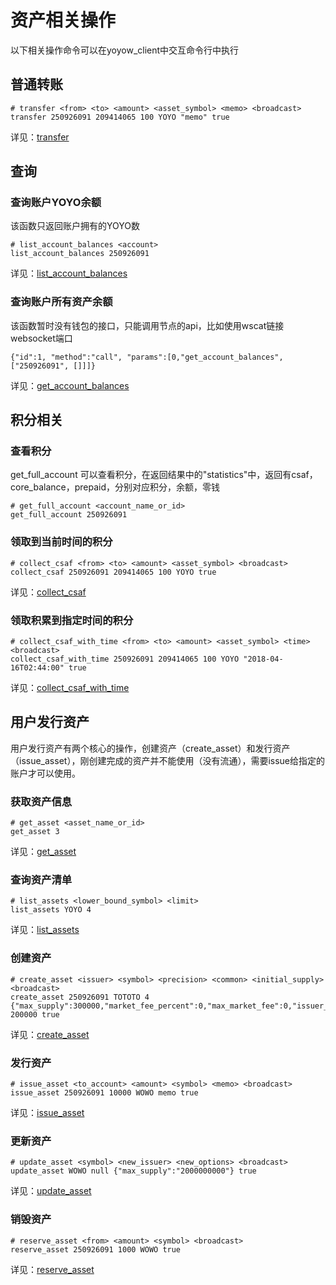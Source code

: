 # 资产相关操作

以下相关操作命令可以在yoyow_client中交互命令行中执行

## 普通转账

```
# transfer <from> <to> <amount> <asset_symbol> <memo> <broadcast>
transfer 250926091 209414065 100 YOYO "memo" true
```
详见：[transfer](../api/wallet_api.html#transfer)

## 查询

### 查询账户YOYO余额
该函数只返回账户拥有的YOYO数
```
# list_account_balances <account> 
list_account_balances 250926091
```
详见：[list_account_balances](../api/wallet_api.html#list-account-balances)


### 查询账户所有资产余额
该函数暂时没有钱包的接口，只能调用节点的api，比如使用wscat链接websocket端口
```
{"id":1, "method":"call", "params":[0,"get_account_balances",["250926091", []]]}
```
详见：[get_account_balances](../api/node_api.html#get-account-balances)

## 积分相关

### 查看积分
get_full_account 可以查看积分，在返回结果中的"statistics"中，返回有csaf，core_balance，prepaid，分别对应积分，余额，零钱
```
# get_full_account <account_name_or_id>
get_full_account 250926091
```

### 领取到当前时间的积分
```
# collect_csaf <from> <to> <amount> <asset_symbol> <broadcast>
collect_csaf 250926091 209414065 100 YOYO true
```
详见：[collect_csaf](../api/wallet_api.html#collect-csaf-with-time)

### 领取积累到指定时间的积分
```
# collect_csaf_with_time <from> <to> <amount> <asset_symbol> <time> <broadcast>
collect_csaf_with_time 250926091 209414065 100 YOYO "2018-04-16T02:44:00" true
```
详见：[collect_csaf_with_time](../api/wallet_api.html#collect-csaf-with-time)


## 用户发行资产
用户发行资产有两个核心的操作，创建资产（create_asset）和发行资产（issue_asset），刚创建完成的资产并不能使用（没有流通），需要issue给指定的账户才可以使用。

### 获取资产信息
```
# get_asset <asset_name_or_id>
get_asset 3
```
详见：[get_asset](../api/wallet_api.html#get-asset)

### 查询资产清单
```
# list_assets <lower_bound_symbol> <limit> 
list_assets YOYO 4
```
详见：[list_assets](../api/wallet_api.html#list-assets)

### 创建资产
```
# create_asset <issuer> <symbol> <precision> <common> <initial_supply> <broadcast>
create_asset 250926091 TOTOTO 4 {"max_supply":300000,"market_fee_percent":0,"max_market_fee":0,"issuer_permissions":4} 200000 true
```
详见：[create_asset](../api/wallet_api.html#create-asset)

### 发行资产
```
# issue_asset <to_account> <amount> <symbol> <memo> <broadcast>
issue_asset 250926091 10000 WOWO memo true
```
详见：[issue_asset](../api/wallet_api.html#issue-asset)

### 更新资产
```
# update_asset <symbol> <new_issuer> <new_options> <broadcast>
update_asset WOWO null {"max_supply":"2000000000"} true
```
详见：[update_asset](../api/wallet_api.html#update-asset)

### 销毁资产
```
# reserve_asset <from> <amount> <symbol> <broadcast>
reserve_asset 250926091 1000 WOWO true
```
详见：[reserve_asset](../api/wallet_api.html#reserve-asset)